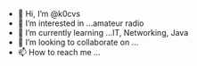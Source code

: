 - 👋 Hi, I’m @k0cvs
- 👀 I’m interested in ...amateur radio
- 🌱 I’m currently learning ...IT, Networking, Java
- 💞️ I’m looking to collaborate on ...
- 📫 How to reach me ...

<!---
k0cvs/k0cvs is a ✨ special ✨ repository because its `README.md` (this file) appears on your GitHub profile.
You can click the Preview link to take a look at your changes.
--->
